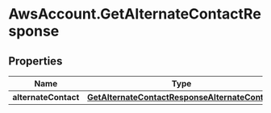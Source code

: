 # AwsAccount.GetAlternateContactResponse

## Properties

Name | Type | Description | Notes
------------ | ------------- | ------------- | -------------
**alternateContact** | [**GetAlternateContactResponseAlternateContact**](GetAlternateContactResponseAlternateContact.md) |  | [optional] 


